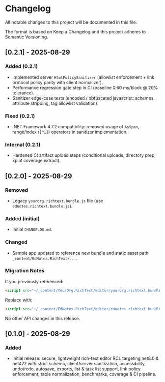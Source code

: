 # Changelog

All notable changes to this project will be documented in this file.

The format is based on Keep a Changelog and this project adheres to Semantic Versioning.

## [0.2.1] - 2025-08-29

### Added (0.2.1)

- Implemented server `HtmlPolicySanitizer` (allowlist enforcement + link protocol policy parity with client normalizer).
- Performance regression gate step in CI (baseline 0.60 ms/block @ 20% tolerance).
- Sanitizer edge-case tests (encoded / obfuscated javascript: schemes, attribute stripping, tag allowlist validation).

### Fixed (0.2.1)

- .NET Framework 4.7.2 compatibility: removed usage of `AsSpan`, range/index (`[^1]`) operators in sanitizer implementation.

### Internal (0.2.1)

- Hardened CI artifact upload steps (conditional uploads, directory prep, xplat coverage extract).

## [0.2.0] - 2025-08-29

### Removed

- Legacy `yourorg.richtext.bundle.js` file (use `ednotes.richtext.bundle.js`).

### Added (initial)

- Initial `CHANGELOG.md`.

### Changed

- Sample app updated to reference new bundle and static asset path `_content/EdNotes.RichText/...`.

### Migration Notes

If you previously referenced:

```html
<script src="~/_content/YourOrg.RichText/editor/yourorg.richtext.bundle.js"></script>
```

Replace with:

```html
<script src="~/_content/EdNotes.RichText/editor/ednotes.richtext.bundle.js"></script>
```

No other API changes in this release.

## [0.1.0] - 2025-08-29

### Added

- Initial release: secure, lightweight rich-text editor RCL targeting net8.0 & net472 with strict schema, client/server sanitization, accessibility, undo/redo, autosave, exports, list & task list support, link policy enforcement, table normalization, benchmarks, coverage & CI pipeline.
